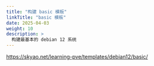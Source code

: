 ```yaml
---
title: "构建 basic 模板"
linkTitle: "basic 模板"
date: 2025-04-03
weight: 10
description: >
  构建最基本的 debian 12 系统
---
```


https://skyao.net/learning-pve/templates/debian12/basic/

